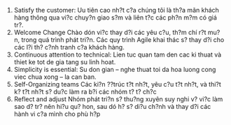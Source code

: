﻿1. Satisfy the customer:
   Uu tiên cao nh?t c?a chúng tôi là th?a mãn khách hàng thông qua vi?c chuy?n giao s?m 
   và liên t?c các ph?n m?m có giá tr?. 
2. Welcome Change
   Chào dón vi?c thay d?i các yêu c?u, th?m chí r?t mu?n, trong quá trình phát tri?n. 
   Các quy trình Agile khai thác s? thay d?i cho các l?i th? c?nh tranh c?a khách hàng.
9. Continuous attention to technical:
	Lien tuc quan tam den cac ki thuat và thiet ke tot de gia tang su linh hoat.
10. Simplicity is essential:
	 Su don gian – nghe thuat toi da hoa luong cong viec chua xong – la can ban.
11. Self-Organizing teams
	Các ki?n ??trúc t?t nh?t, yêu c?u t?t nh?t, và thi?t k? t?t nh?t s? du?c làm ra b?i các nhóm t? t? ch?c
12. Reflect and adjust
	Nhóm phát tri?n s? thu?ng xuyên suy nghi v? vi?c làm sao d? tr? nên hi?u qu? hon, sau dó h? s? di?u ch?nh và thay d?i các hành vi c?a mình cho phù h?p
	